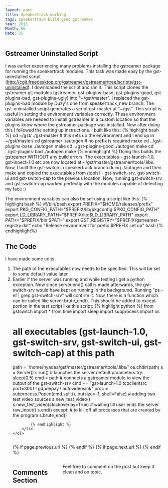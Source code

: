 ```yaml
---
layout: post
title: Speakertrack working
tags: speakertrack build gsoc gstreamer
Year: 2013
Month: 06
Date: 25
---
```


<h2>Gstreamer Uninstalled Script</h2>
<p>
	I was earlier experiencing many problems installing the gstreamer package for running the speakertrack modules. This task was made easy by the gst-uninstalled script (<a href="http://cgit.freedesktop.org/gstreamer/gstreamer/tree/scripts/gst-uninstalled">http://cgit.freedesktop.org/gstreamer/gstreamer/tree/scripts/gst-uninstalled</a>). I downloaded the script and ran it. This script clones the gstreamer git modules (gstreamer, gst-plugins-base, gst-plugins-good, gst-plugins-bad, gst-plugins-ugly) into "~/gst/master". I replaced the gst-plugins-bad module by Duzy's one from speakertrack_new branch. The gst-uninstalled script generates a script gst-master at "~/gst". This script is useful in setting the environment variables correctly. These environment variables are needed to install gstreamer in a custom location so that the plugins know where the gstreamer package was installed.
	Now after doing this I followed the setting up instructions. I built like this:
	{% highlight bash %}
cd ~/gst/
./gst-master
# this sets up the environment and I end up in ~/gst/master/
cd gstreamer
./autogen
# no prefix is required
make
cd ../gst-plugins-base
./autogen
make
cd ../gst-plugins-good
./autogen
make
cd ../gst-plugins-bad
./autogen
make
	{% endhighlight %}
	Doing this builds the gstreamer WITHOUT any build errors. The executables - gst-launch-1.0, gst-inpect-1.0 etc are now located at ~/gst/master/gstreamer/tools/.libs. Now, I built the gst-switch in speakertrack branch doing ./autogen and then make and copied the executables from /tools/ - gst-switch-srv, gst-switch-ui and gst-switch-cap to the previous location. Now, running gst-switch-srv and gst-switch-cap worked perfectly with the modules capable of detecting my face :)
</p>
<p>
	The environment variables can also be set using a script like this:
	{% highlight bash %}
#!/bin/bash
export PREFIX="$HOME/releases/prefix"
export PKG_CONFIG_PATH="$PREFIX/lib/pkgconfig:$PKG_CONFIG_PATH"
export LD_LIBRARY_PATH="$PREFIX/lib:$LD_LIBRARY_PATH"
export PATH="$PREFIX/bin:$PATH"
export GST_REGISTRY="$PREFIX/gstreamer-registry.dat"
echo "Release environment for prefix $PREFIX set up"
bash
	{% endhighlight%}
</p>
<h2>
	The Code
</h2>
<p>
	I have made some edits. 
	<ol>
		<li>The path of the executables now needs to be specified. This will be set to some default value later.</li>
		<li>Earlier if the server was running and while testing I get a python exception. Now since server.end() call is made afterwards, the gst-switch-srv would have kept on running in the background. Running "ps -ef | grep gst-switch-srv" will confirm it. Now, there is a function which can be called like server.brute_end(). This should be added to except portion in the test script like this script:
			{% highlight python %}
from gstswitch import *
from time import sleep
import subprocess
import os

# all executables (gst-launch-1.0, gst-switch-srv, gst-switch-ui, gst-switch-cap) at this path
path = '/home/hyades/gst/master/gstreamer/tools/.libs/' 
os.chdir(path)
s = Server()
s.run()	# launches the server default parameters
try:
	sleep(0.5)
	cmd = path
	# connects a gstreamer module to view the output of the gst-switch-srv
	cmd += "gst-launch-1.0 tcpclientsrc port=3001 ! gdpdepay ! autovideosink"
	proc = subprocess.Popen(cmd.split(),  bufsize=-1, shell=False)
	# adding two test video sources
	s.new_test_video()
	s.new_test_video(clockoverlay=True)
	# waiting till user ends the server
	raw_input()
	s.end()
except:
	# to kill off all processes that are created by the program
	s.brute_end()

			{% endhighlight %}
		</li>
	</ol>
</p>

<div class="row">	
	<div class="span9 column">
			<p class="pull-right">{% if page.previous.url %} <a href="{{page.previous.url}}" title="Previous Post: {{page.previous.title}}"><i class="icon-chevron-left"></i></a> 	{% endif %}   {% if page.next.url %} 	<a href="{{page.next.url}}" title="Next Post: {{page.next.title}}"><i class="icon-chevron-right"></i></a> 	{% endif %} </p>  
	</div>

</div>

<div class="row">	
    <div class="span9 columns">    
		<h2>Comments Section</h2>
	    <p>Feel free to comment on the post but keep it clean and on topic.</p>	
		<div id="disqus_thread"></div>
		<script type="text/javascript">
			/* * * CONFIGURATION VARIABLES: EDIT BEFORE PASTING INTO YOUR WEBPAGE * * */
			var disqus_shortname = 'aayushahuja'; // required: replace example with your forum shortname
			
			
			/* * * DON'T EDIT BELOW THIS LINE * * */
			(function() {
				var dsq = document.createElement('script'); dsq.type = 'text/javascript'; dsq.async = true;
				dsq.src = 'http://' + disqus_shortname + '.disqus.com/embed.js';
				(document.getElementsByTagName('head')[0] || document.getElementsByTagName('body')[0]).appendChild(dsq);
			})();
		</script>
		<noscript>Please enable JavaScript to view the <a href="http://disqus.com/?ref_noscript">comments powered by Disqus.</a></noscript>
		<a href="http://disqus.com" class="dsq-brlink">blog comments powered by <span class="logo-disqus">Disqus</span></a>
	</div>
</div>

<!-- Twitter -->
<script>!function(d,s,id){var js,fjs=d.getElementsByTagName(s)[0];if(!d.getElementById(id)){js=d.createElement(s);js.id=id;js.src="//platform.twitter.com/widgets.js";fjs.parentNode.insertBefore(js,fjs);}}(document,"script","twitter-wjs");</script>

<!-- Google + -->
<script type="text/javascript">
  (function() {
    var po = document.createElement('script'); po.type = 'text/javascript'; po.async = true;
    po.src = 'https://apis.google.com/js/plusone.js';
    var s = document.getElementsByTagName('script')[0]; s.parentNode.insertBefore(po, s);
  })();
</script>
<!-- Written by hyades -->

